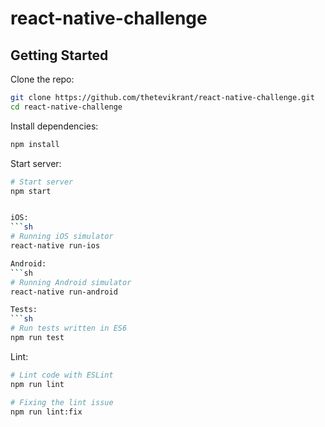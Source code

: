 # react-native-challenge

## Getting Started

Clone the repo:
```sh
git clone https://github.com/thetevikrant/react-native-challenge.git
cd react-native-challenge
```

Install dependencies:
```sh
npm install
```

Start server:
```sh
# Start server
npm start


iOS:
```sh
# Running iOS simulator
react-native run-ios

Android:
```sh
# Running Android simulator
react-native run-android

Tests:
```sh
# Run tests written in ES6 
npm run test
```

Lint:
```sh
# Lint code with ESLint
npm run lint

# Fixing the lint issue
npm run lint:fix
```
